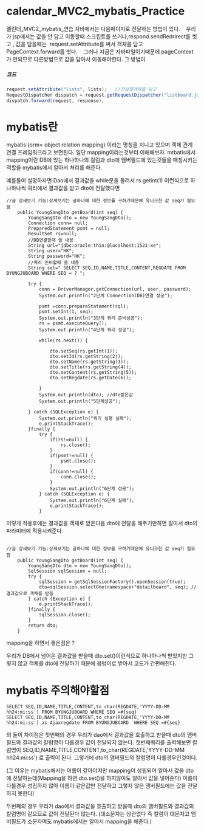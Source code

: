 ﻿# calendar_MVC2_mybatis_Practice
켈린더_MVC2_mybatis_연습
자바에서는 다음페이지로 전달하는 방법이 있다.   
우리가 jsp에서는 값을 안 담고 이동할때 스크립트를 쓰거나,respond.sendRedrirect를 썻고 , 값을 담을때는  request.setAttribute를 써서 객체를 담고 PageContext.forward를 썻다.   
그러나 지금은 자바파일이기때문에 pageContext가 안되므로 다른방법으로 값을 담아서 이동해야한다. 
그 방법이         

##### 코드
```java
request.setAttribute("lists", lists);   //전달할객체를 담고
RequestDispatcher dispatch = request.getRequestDispatcher("listboard.jsp");  //getRequestDispatcher("url") 
dispatch.forward(request, response);

```

# mybatis란
mybatis (orm= object relation mapping) 이라는 명칭을 지니고 있으며 객체 관계 연결 프레임워크라고 보면된다.
일단 mapping이라는것부터 이해해보자. 
mtbatis에서 mapping이란 DB에 있는 하나하나의 컬럼과 dto에 맴버필드에 있는것들을 매칭시키는 역할을 mybatis에서 알아서
처리를 해준다.

예를들어 설명하자면 Dao에서 결과값을  while문을 돌려서 
rs.getint(1) 이런식으로 하나하나씩 쿼리에서 결과값을 받고 dto에 전달했다면

```mybatis 적용전
//글 상세보기 기능:상세보기는 글하나에 대한 정보를 구하기때문에 유니크한 값 seq가 필요함	
	public YoungSangDto getBoard(int seq) {
		YoungSangDto dto = new YoungSangDto();
		Connection conn= null;
		PreparedStatement psmt = null;
		ResultSet rs=null;
		//DB연결할때 쓸 내용
		String url="jdbc:oracle:thin:@localhost:1521:xe";
		String user="HK";
		String password="HK";
		//쿼리 준비할때 쓸 내용
		String sql=" SELECT SEQ,ID,NAME,TITLE,CONTENT,REGDATE FROM BYUNGJUBOARD WHERE SEQ = ? ";
		
		try {
			conn = DriverManager.getConnection(url, user, password);
			System.out.println("2단계 Connection(DB)연결 성공");
			
			psmt =conn.prepareStatement(sql);
			psmt.setInt(1, seq);
			System.out.println("3단계 쿼리 준비성공");
			rs = psmt.executeQuery();
			System.out.println("4단계 쿼리 성공");
			
			while(rs.next()) {
				
				dto.setSeq(rs.getInt(1));
				dto.setId(rs.getString(2));
				dto.setName(rs.getString(3));
				dto.setTitle(rs.getString(4));
				dto.setContent(rs.getString(5));
				dto.setRegdate(rs.getDate(6));
				
			}
			System.out.println(dto); //dto받은값
			System.out.println("5단계성공");
								
		} catch (SQLException e) {
			System.out.println("쿼리 실행 실패");
			e.printStackTrace();
		}finally {
			try {
				if(rs!=null) {
					rs.close();
				}
				if(psmt!=null) {
					psmt.close();
				}
				if(conn!=null) {
					conn.close();
				}
				System.out.println("6단계 성공");
			} catch (SQLException e) {
				System.out.println("6단계 실패");
				e.printStackTrace();
			}
```

이렇게 적용후에는 결과값을 객체로 받은다음 dto에 전달을 해주기만하면 알아서 dto의 파라미터에 적용시켜준다. 

```mybatis 적용후

//글 상세보기 기능:상세보기는 글하나에 대한 정보를 구하기때문에 유니크한 값 seq가 필요함	
	public YoungSangDto getBoard(int seq) {
		YoungSangDto dto = new YoungSangDto();
		SqlSession sqlSession = null;
		try {
			sqlSession = getSqlSessionFactory().openSession(true);
			dto=sqlSession.selectOne(namespace+"detailboard", seq); //결과값으로 객체를 받음
		} catch (Exception e) {
			e.printStackTrace();
		}finally {
			sqlSession.close();
		}
		return dto;
	}

```

mapping을 하면서 좋은점은 ? 

우리가 DB에서 넘어온 결과값을 받을때 dto.set()이런식으로 하나하나씩 받았지만 그렇지 않고 객체를 dto에 전달하기 때문에 
뭄텅이로 받아서 코드가 간편해진다.

# mybatis 주의해야할점
````
SELECT SEQ,ID,NAME,TITLE,CONTENT,to_char(REGDATE,'YYYY-DD-MM hh24:mi:ss') FROM BYUNGJUBOARD WHERE SEQ =#{seq}
SELECT SEQ,ID,NAME,TITLE,CONTENT,to_char(REGDATE,'YYYY-DD-MM hh24:mi:ss') as Ajaxregdate FROM BYUNGJUBOARD  WHERE SEQ =#{seq}
````
의 둘이 차이점은 
첫번째의 경우 우리가 dao에서 결과값을 호출하고 받을때 dto의 맴버필드와 결과값의 칼럼명이 다를경우 값이 전달되지 않는다.
첫번째쿼리를 출력해보면 칼럼명이  SEQ,ID,NAME,TITLE,CONTENT,to_char(REGDATE,'YYYY-DD-MM hh24:mi:ss') 로 출력이 된다.
그렇기에 dto의 맴버필드와 칼럼명이 다를경우인것이다.

(그 이유는 mybatis에서는 이름이 같아야지만 mapping이 성립되어 알아서 값을 dto에 전달하는데(Mapping을 하면 dto.set()을 하지않아도 알아서 값을 넣어준다)
이름이 다를경우 성립하지 않아 이름이 같은값만 전달하고 그렇지 않은 맴버필드에는 값을 전달하지 못한다) 

두번째의 경우 우리가 dao에서 결과값을 호출하고 받을때 dto의 맴버필드와 결과값의 칼럼명이 같으므로 값이 전달된다 않는다.
(대소문자는 상관없다 즉 칼럼이 대문자고 맴버필드가 소문자여도 mybatis에서는 알아서 mapping을 해준다.)
		
